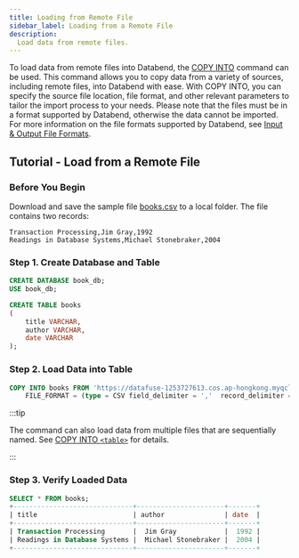 ```yaml
---
title: Loading from Remote File
sidebar_label: Loading from a Remote File
description:
  Load data from remote files.
---
```


To load data from remote files into Databend, the [COPY INTO](../14-sql-commands/10-dml/dml-copy-into-table.md) command can be used. This command allows you to copy data from a variety of sources, including remote files, into Databend with ease. With COPY INTO, you can specify the source file location, file format, and other relevant parameters to tailor the import process to your needs. Please note that the files must be in a format supported by Databend, otherwise the data cannot be imported. For more information on the file formats supported by Databend, see [Input & Output File Formats](../13-sql-reference/50-file-format-options.md).

## Tutorial - Load from a Remote File

### Before You Begin

Download and save the sample file [books.csv](https://datafuse-1253727613.cos.ap-hongkong.myqcloud.com/data/books.csv) to a local folder. The file contains two records:

```text
Transaction Processing,Jim Gray,1992
Readings in Database Systems,Michael Stonebraker,2004
```

### Step 1. Create Database and Table

```sql
CREATE DATABASE book_db;
USE book_db;

CREATE TABLE books
(
    title VARCHAR,
    author VARCHAR,
    date VARCHAR
);
```

### Step 2. Load Data into Table

```sql
COPY INTO books FROM 'https://datafuse-1253727613.cos.ap-hongkong.myqcloud.com/data/books.csv'
    FILE_FORMAT = (type = CSV field_delimiter = ','  record_delimiter = '\n' skip_header = 0);
```

:::tip

The command can also load data from multiple files that are sequentially named. See [COPY INTO `<table>`](../14-sql-commands/10-dml/dml-copy-into-table.md) for details.

:::

### Step 3. Verify Loaded Data

```sql
SELECT * FROM books;
+------------------------------+----------------------+-------+
| title                        | author               | date  |
+------------------------------+----------------------+-------+
| Transaction Processing       |  Jim Gray            |  1992 |
| Readings in Database Systems |  Michael Stonebraker |  2004 |
+------------------------------+----------------------+-------+
```